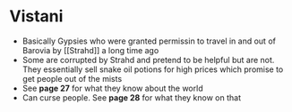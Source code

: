 # Vistani

* Basically Gypsies who were granted permissin to travel in and out of Barovia by [[Strahd]] a long time ago
* Some are corrupted by Strahd and pretend to be helpful but are not. They essentially sell snake oil potions for high prices which promise to get people out of the mists
* See **page 27** for what they know about the world
* Can curse people. See **page 28** for what they know on that